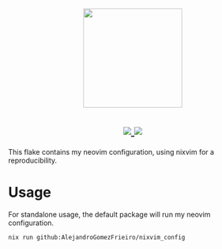 <h1 align="center">
  <img src="https://raw.githubusercontent.com/NixOS/nixos-artwork/master/logo/nix-snowflake-rainbow.svg" width="200px" height="200px" />
  <br>

  <div align="center">
   <p></p>
   <a href="https://github.com/sioodmy/dotfiles/">
      <img src="https://img.shields.io/github/repo-size/AlejandroGomezFrieiro/nixvim_config?color=ea999c&labelColor=303446">
   </a>
      <a = href="https://nixos.org">
      <img src="https://img.shields.io/badge/NixOS-unstable-blue.svg?labelColor=303446&logo=NixOS&logoColor=white&color=91D7E3">
    </a>
   <br>
</div>
</div>
</h1>

This flake contains my neovim configuration, using nixvim for a reproducibility.

# Usage

For standalone usage, the default package will run my neovim configuration.
```bash
nix run github:AlejandroGomezFrieiro/nixvim_config
```
<!---->
<!-- # Usage -->
<!---->
<!-- To run the basic neovim configuration directly from github, you can use -->
<!-- ``` -->
<!-- nix run github:AlejandroGomezFrieiro/nixvim_config -->
<!-- ``` -->
<!---->
<!-- # Per-project configuration -->
<!---->
<!-- Provided templates: -->
<!---->
<!-- ## Python -->
<!---->
<!-- ``` -->
<!-- nix flake init --template github:AlejandroGomezFrieiro/nixvim_config#python_uv -->
<!-- ``` -->
<!---->
<!-- ## Rust -->
<!---->
<!-- ``` -->
<!-- nix flake init --template github:AlejandroGomezFrieiro/nixvim_config#rust -->
<!-- ``` -->
<!---->
